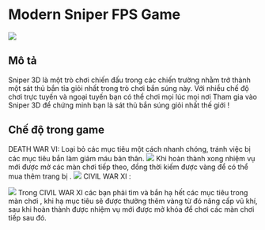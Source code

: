 # Modern Sniper FPS Game
![](https://user-images.githubusercontent.com/100570361/209440806-60bc7dfe-131c-4c15-a212-86cc24de8ed3.png)
## Mô tả
Sniper 3D là một trò chơi chiến đấu trong các chiến trường nhằm trở thành một sát thủ bắn tỉa giỏi nhất trong trò chơi bắn súng này. Với nhiều chế độ chơi trực tuyến và ngoại tuyến bạn có thể chơi mọi lúc mọi nơi
Tham gia vào Sniper 3D để chứng minh bạn là sát thủ bắn súng giỏi nhất thế giới !
## Chế độ trong game

DEATH WAR VI: Loại bỏ các mục tiêu một cách nhanh chóng, tránh việc bị các mục tiêu bắn làm giảm máu bản thân.
![](https://user-images.githubusercontent.com/100570361/209461732-8233e4d6-414f-492f-8b51-496c77e9cee6.jpg)
Khi hoàn thành xong nhiệm vụ mới được mở các màn chơi tiếp theo, đồng thời kiếm được vàng để có thể mua thêm trang bị .
![](https://user-images.githubusercontent.com/100570361/209455616-caee77df-efac-4dc9-becc-1a488736420e.jpg)
CIVIL WAR XI : 

![](https://user-images.githubusercontent.com/100570361/209462340-17f4b5d8-ed8d-4c4e-9cbc-449844a59649.jpg)
Trong CIVIL WAR XI các bạn phải tìm và bắn hạ hết các mục tiêu trong màn chơi , khi hạ mục tiêu sẽ được thưởng thêm vàng từ đó nâng cấp vũ khí, sau khi hoàn thành được nhiệm vụ mới được mở khóa để chơi các màn chơi tiếp sau đó.
